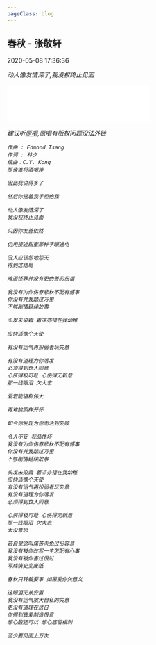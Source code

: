 ```yaml
---
pageClass: blog
---
```


## 春秋 - 张敬轩
<p class="date">2020-05-08 17:36:36 
<span id="/blog/music/ChunQiu.html" class="leancloud_visitors">
    <i class="shni shn-eye-fill" />
    <i class="leancloud-visitors-count"></i>
</span>
</p>

动人像友情深了,我没权终止见面

<iframe frameborder="no" border="0" marginwidth="0" marginheight="0" width=330 height=86 src="//music.163.com/outchain/player?type=2&id=28830561&auto=1&height=66"></iframe>

建议听<a href="https://music.163.com/#/song?id=188325" target="_blank">原唱</a>,原唱有版权问题没法外链


```
作曲 : Edmond Tsang
作词 : 林夕
编曲：C.Y. Kong
那夜谁将酒喝掉

因此我讲得多了

然后你摇着我手拒绝我

动人像友情深了
我没权终止见面

只因你友善依然

仍用接近甜蜜那种字眼通电

没人应该怨地怨天
得到这结局

难道怪罪神没有更伪善的祝福

我没有为你伤春悲秋不配有憾事
你没有共我踏过万里
不够剧情延续故事

头发未染霜 着凉亦错在我幼稚

应快活像个天使

有没有运气再扮弱者玩失意

有没有道理为你落发
必须得到世人同意
心灰得极可耻 心伤得无新意
那一线眼泪 欠大志

爱若能堪称伟大

再难挨照样开怀

如令你发现为你而活到失败

令人不安 我品性坏
我没有为你伤春悲秋不配有憾事
你没有共我踏过万里
不够剧情延续故事

头发未染霜 着凉亦错在我幼稚
应快活像个天使
有没有运气再扮弱者玩失意
有没有道理为你落发
必须得到世人同意

心灰得极可耻 心伤得无新意
那一线眼泪 欠大志
太没意思

若自觉这叫痛苦未免过份容易
我没有被你改写一生怎配有心事
我没有被你害过恨过
写成情史变废纸

春秋只转载要事 如果爱你欠意义

这眼泪无从安置
我没有运气放大自私的失意
更没有道理在这日
你得到真爱制造恨意
想心酸还可以 想心底留根刺

至少要见面上万次
```

<base-valine />
<el-backtop :visibility-height="0"></el-backtop>
